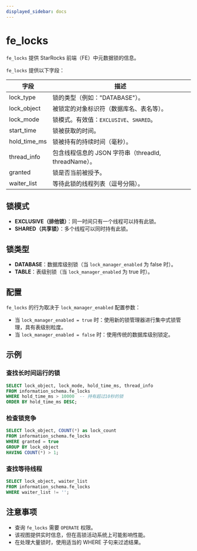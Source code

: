 ```yaml
---
displayed_sidebar: docs
---
```


# fe_locks

`fe_locks` 提供 StarRocks 前端（FE）中元数据锁的信息。

`fe_locks` 提供以下字段：

| **字段**       | **描述**                                                     |
| -------------- | ------------------------------------------------------------ |
| lock_type      | 锁的类型（例如："DATABASE"）。                               |
| lock_object    | 被锁定的对象标识符（数据库名、表名等）。                     |
| lock_mode      | 锁模式。有效值：`EXCLUSIVE`、`SHARED`。                     |
| start_time     | 锁被获取的时间。                                             |
| hold_time_ms   | 锁被持有的持续时间（毫秒）。                                 |
| thread_info    | 包含线程信息的 JSON 字符串（threadId, threadName）。        |
| granted        | 锁是否当前被授予。                                           |
| waiter_list    | 等待此锁的线程列表（逗号分隔）。                             |

## 锁模式

- **EXCLUSIVE（排他锁）**：同一时间只有一个线程可以持有此锁。
- **SHARED（共享锁）**：多个线程可以同时持有此锁。

## 锁类型

- **DATABASE**：数据库级别锁（当 `lock_manager_enabled` 为 false 时）。
- **TABLE**：表级别锁（当 `lock_manager_enabled` 为 true 时）。

## 配置

`fe_locks` 的行为取决于 `lock_manager_enabled` 配置参数：

- 当 `lock_manager_enabled = true` 时：使用新的锁管理器进行集中式锁管理，具有表级别粒度。
- 当 `lock_manager_enabled = false` 时：使用传统的数据库级别锁定。

## 示例

### 查找长时间运行的锁

```sql
SELECT lock_object, lock_mode, hold_time_ms, thread_info
FROM information_schema.fe_locks 
WHERE hold_time_ms > 10000  -- 持有超过10秒的锁
ORDER BY hold_time_ms DESC;
```

### 检查锁竞争

```sql
SELECT lock_object, COUNT(*) as lock_count
FROM information_schema.fe_locks 
WHERE granted = true
GROUP BY lock_object
HAVING COUNT(*) > 1;
```

### 查找等待线程

```sql
SELECT lock_object, waiter_list
FROM information_schema.fe_locks 
WHERE waiter_list != '';
```

## 注意事项

- 查询 `fe_locks` 需要 `OPERATE` 权限。
- 该视图提供实时信息，但在高锁活动系统上可能影响性能。
- 在处理大量锁时，使用适当的 WHERE 子句来过滤结果。